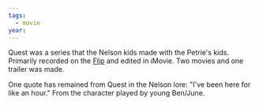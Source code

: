 ```yaml
---
tags:
  - movie
year:
---
```

Quest was a series that the Nelson kids made with the Petrie's kids. Primarily recorded on the [Flip](https://en.wikipedia.org/wiki/Flip_Video) and edited in iMovie. Two movies and one trailer was made.

One quote has remained from Quest in the Nelson lore:
"I've been here for like an hour." From the character played by young Ben/June.